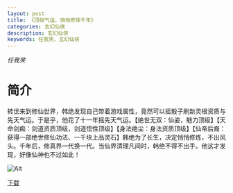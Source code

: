 ```yaml
---
layout: post
title: 《顶级气运，悄悄修炼千年》
categories: 玄幻仙侠
description: 玄幻仙侠
keywords: 任我笑，玄幻仙侠
---
```

*任我笑*

# 简介

转世来到修仙世界，韩绝发现自己带着游戏属性，竟然可以摇骰子刷新灵根资质与先天气运。于是乎，他花了十一年摇先天气运。【绝世无双：仙姿，魅力顶级】【天命剑痴：剑道资质顶级，剑道悟性顶级】【身法绝尘：身法资质顶级】【仙帝后裔：获得一部绝世修仙功法、一千块上品灵石】韩绝为了长生，决定悄悄修炼，不出风头。千年后，修真界一代换一代。当仙界清理凡间时，韩绝不得不出手。他这才发现，好像仙神也不过如此！

![Alt](https://i.loli.net/2021/08/19/FiZgBI8LXMbS4UO.jpg)

[下载](www.google.com)